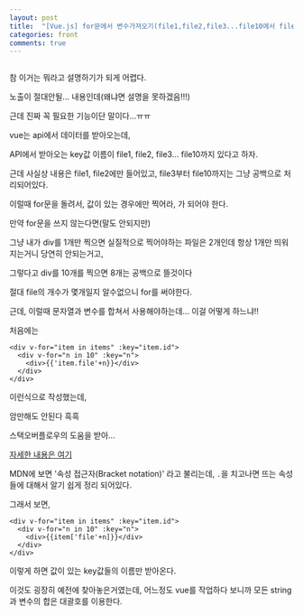 ```yaml
---
layout: post
title:  "[Vue.js] for문에서 변수가져오기(file1,file2,file3...file10에서 file1,file2만 가져오기)"
categories: front 
comments: true
---
```








~~~

~~~

참 이거는 뭐라고 설명하기가 되게 어렵다.

노출이 절대안될... 내용인데(왜냐면 설명을 못하겠음!!!)

근데 진짜 꼭 필요한 기능이단 말이다...ㅠㅠ



vue는 api에서 데이터를 받아오는데,

API에서 받아오는 key값 이름이 file1, file2, file3... file10까지 있다고 하자.

근데 사실상 내용은 file1, file2에만 들어있고, file3부터 file10까지는 그냥 공백으로 처리되어있다.

이럴때 for문을 돌려서, 값이 있는 경우에만 찍어라, 가 되어야 한다.

만약 for문을 쓰지 않는다면(말도 안되지만)

그냥 내가 div를 1개만 찍으면 실질적으로 찍어야하는 파일은 2개인데 항상 1개만 띄워지는거니 당연히 안되는거고,

그렇다고 div를 10개를 찍으면 8개는 공백으로 뜰것이다

절대 file의 개수가 몇개일지 알수없으니 for를 써야한다.

근데, 이럴때 문자열과 변수를 합쳐서 사용해야하는데... 이걸 어떻게 하느냐!!



처음에는

```
<div v-for="item in items" :key="item.id">
  <div v-for="n in 10" :key="n">
    <div>{{'item.file'+n}}</div>
  </div>
</div>
```

이런식으로 작성했는데,

암만해도 안된다 흑흑



스택오버플로우의 도움을 받아...

[자세한 내용은 여기](https://developer.mozilla.org/en-US/docs/Web/JavaScript/Reference/Operators/Property_accessors#Bracket_notation)

MDN에 보면 '속성 접근자(Bracket notation)' 라고 불리는데, `.`을 치고나면 뜨는 속성들에 대해서 알기 쉽게 정리 되어있다. 



그래서 보면,

```vue
<div v-for="item in items" :key="item.id">
  <div v-for="n in 10" :key="n">
    <div>{{item['file'+n]}}</div>
  </div>
</div>
```

이렇게 하면 값이 있는 key값들의 이름만 받아온다.







이것도 굉장히 예전에 찾아놓은거였는데, 어느정도 vue를 작업하다 보니까 모든 string과 변수의 합은 대괄호를 이용한다.

